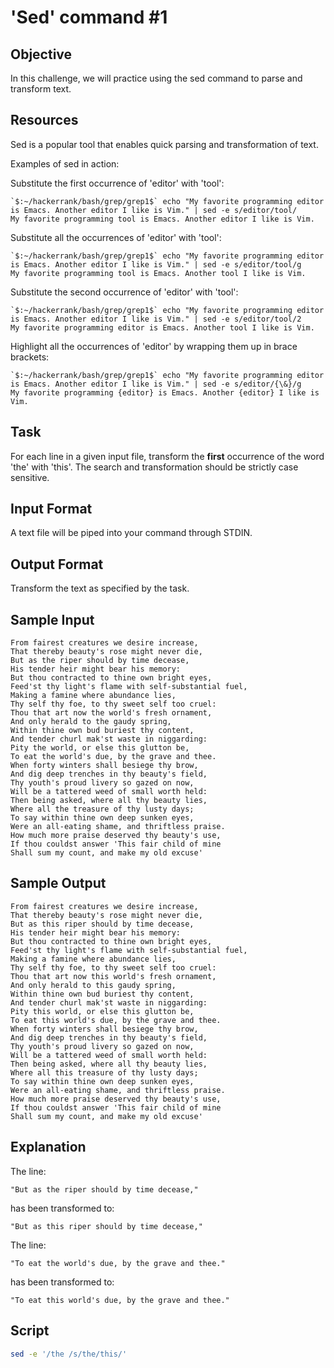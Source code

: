 # 'Sed' command #1

## Objective
In this challenge, we will practice using the sed command to parse and transform text.

## Resources
Sed is a popular tool that enables quick parsing and transformation of text.

Examples of sed in action:

Substitute the first occurrence of 'editor' with 'tool':

    `$:~/hackerrank/bash/grep/grep1$` echo "My favorite programming editor is Emacs. Another editor I like is Vim." | sed -e s/editor/tool/
    My favorite programming tool is Emacs. Another editor I like is Vim.
Substitute all the occurrences of 'editor' with 'tool':

    `$:~/hackerrank/bash/grep/grep1$` echo "My favorite programming editor is Emacs. Another editor I like is Vim." | sed -e s/editor/tool/g
    My favorite programming tool is Emacs. Another tool I like is Vim.  
Substitute the second occurrence of 'editor' with 'tool':

    `$:~/hackerrank/bash/grep/grep1$` echo "My favorite programming editor is Emacs. Another editor I like is Vim." | sed -e s/editor/tool/2
    My favorite programming editor is Emacs. Another tool I like is Vim.
Highlight all the occurrences of 'editor' by wrapping them up in brace brackets:

    `$:~/hackerrank/bash/grep/grep1$` echo "My favorite programming editor is Emacs. Another editor I like is Vim." | sed -e s/editor/{\&}/g
    My favorite programming {editor} is Emacs. Another {editor} I like is Vim.


## Task
For each line in a given input file, transform the **first** occurrence of the word 'the' with 'this'. The search and transformation should be strictly case sensitive.

## Input Format

A text file will be piped into your command through STDIN.

## Output Format

Transform the text as specified by the task.

## Sample Input

    From fairest creatures we desire increase,
    That thereby beauty's rose might never die,
    But as the riper should by time decease,
    His tender heir might bear his memory:
    But thou contracted to thine own bright eyes,
    Feed'st thy light's flame with self-substantial fuel,
    Making a famine where abundance lies,
    Thy self thy foe, to thy sweet self too cruel:
    Thou that art now the world's fresh ornament,
    And only herald to the gaudy spring,
    Within thine own bud buriest thy content,
    And tender churl mak'st waste in niggarding:
    Pity the world, or else this glutton be,
    To eat the world's due, by the grave and thee.
    When forty winters shall besiege thy brow,
    And dig deep trenches in thy beauty's field,
    Thy youth's proud livery so gazed on now,
    Will be a tattered weed of small worth held:
    Then being asked, where all thy beauty lies,
    Where all the treasure of thy lusty days;
    To say within thine own deep sunken eyes,
    Were an all-eating shame, and thriftless praise.
    How much more praise deserved thy beauty's use,
    If thou couldst answer 'This fair child of mine
    Shall sum my count, and make my old excuse'
## Sample Output

    From fairest creatures we desire increase,
    That thereby beauty's rose might never die,
    But as this riper should by time decease,
    His tender heir might bear his memory:
    But thou contracted to thine own bright eyes,
    Feed'st thy light's flame with self-substantial fuel,
    Making a famine where abundance lies,
    Thy self thy foe, to thy sweet self too cruel:
    Thou that art now this world's fresh ornament,
    And only herald to this gaudy spring,
    Within thine own bud buriest thy content,
    And tender churl mak'st waste in niggarding:
    Pity this world, or else this glutton be,
    To eat this world's due, by the grave and thee.
    When forty winters shall besiege thy brow,
    And dig deep trenches in thy beauty's field,
    Thy youth's proud livery so gazed on now,
    Will be a tattered weed of small worth held:
    Then being asked, where all thy beauty lies,
    Where all this treasure of thy lusty days;
    To say within thine own deep sunken eyes,
    Were an all-eating shame, and thriftless praise.
    How much more praise deserved thy beauty's use,
    If thou couldst answer 'This fair child of mine
    Shall sum my count, and make my old excuse'
## Explanation

The line:

    "But as the riper should by time decease,"
has been transformed to:

    "But as this riper should by time decease,"  
The line:

    "To eat the world's due, by the grave and thee."    
has been transformed to:

    "To eat this world's due, by the grave and thee." 

## Script

```bash
sed -e '/the /s/the/this/'
```